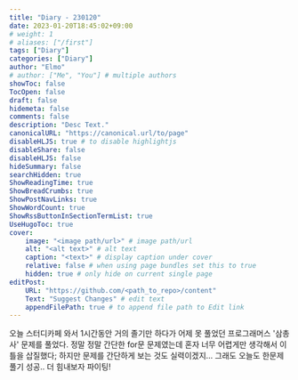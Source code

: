 ```yaml
---
title: "Diary - 230120"
date: 2023-01-20T18:45:02+09:00
# weight: 1
# aliases: ["/first"]
tags: ["Diary"]
categories: ["Diary"]
author: "Elmo"
# author: ["Me", "You"] # multiple authors
showToc: false
TocOpen: false
draft: false
hidemeta: false
comments: false
description: "Desc Text."
canonicalURL: "https://canonical.url/to/page"
disableHLJS: true # to disable highlightjs
disableShare: false
disableHLJS: false
hideSummary: false
searchHidden: true
ShowReadingTime: true
ShowBreadCrumbs: true
ShowPostNavLinks: true
ShowWordCount: true
ShowRssButtonInSectionTermList: true
UseHugoToc: true
cover:
    image: "<image path/url>" # image path/url
    alt: "<alt text>" # alt text
    caption: "<text>" # display caption under cover
    relative: false # when using page bundles set this to true
    hidden: true # only hide on current single page
editPost:
    URL: "https://github.com/<path_to_repo>/content"
    Text: "Suggest Changes" # edit text
    appendFilePath: true # to append file path to Edit link
---
```

오늘 스터디카페 와서 1시간동안 거의 졸기만 하다가 어제 못 풀었던 프로그래머스 '삼총사' 문제를 풀었다. 정말 정말 간단한 for문 문제였는데 혼자 너무 어렵게만 생각해서 이틀을 삽질했다; 하지만 문제를 간단하게 보는 것도 실력이겠지... 그래도 오늘도 한문제 풀기 성공.. 더 힘내보자 파이팅!